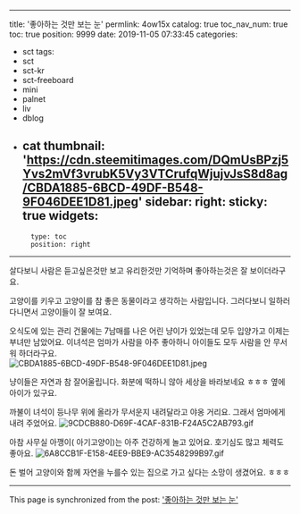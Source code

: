 
---
title: '좋아하는 것만 보는 눈'
permlink: 4ow15x
catalog: true
toc_nav_num: true
toc: true
position: 9999
date: 2019-11-05 07:33:45
categories:
- sct
tags:
- sct
- sct-kr
- sct-freeboard
- mini
- palnet
- liv
- dblog
- cat
thumbnail: 'https://cdn.steemitimages.com/DQmUsBPzj5Yvs2mVf3vrubK5Vy3VTCrufqWjujvJsS8d8ag/CBDA1885-6BCD-49DF-B548-9F046DEE1D81.jpeg'
sidebar:
    right:
        sticky: true
widgets:
    -
        type: toc
        position: right
---


살다보니 사람은 듣고싶은것만 보고 유리한것만 기억하며 좋아하는것은 잘 보이더라구요.   

고양이를 키우고 고양이를 참 좋은 동물이라고 생각하는 사람입니다. 그러다보니 일하러 다니면서 고양이들이 잘 보여요. 

오식도에 있는 관리 건물에는 7남매를 나은 어린 냥이가 있었는데 모두 입양가고 이제는 부녀만 남았어요.  이녀석은 엄마가 사람을 아주 좋아하니 아이들도 모두 사람을 안 무서워 하더라구요.  
![CBDA1885-6BCD-49DF-B548-9F046DEE1D81.jpeg](https://cdn.steemitimages.com/DQmUsBPzj5Yvs2mVf3vrubK5Vy3VTCrufqWjujvJsS8d8ag/CBDA1885-6BCD-49DF-B548-9F046DEE1D81.jpeg)

냥이들은 자연과 참 잘어울립니다.  화분에 떡하니 않아 세상을 바라보네요 ㅎㅎㅎ 옆에 아이가 있구요. 

까불이 녀석이 등나무 위에 올라가 무서운지 내려달라고 야옹 거리요.  그래서 엄마에게 내려 주었어요. 
![9CDCB880-D69F-4CAF-831B-F24A5C2AB793.gif](https://cdn.steemitimages.com/DQmYEgSkWj1bhptJkCCWmqBK8wiLxW7aQQ8rDe8prLZRrxD/9CDCB880-D69F-4CAF-831B-F24A5C2AB793.gif)


아참 사무실 아깽이( 아기고양이)는 아주 건강하게 놀고 있어요.  호기심도 많고 체력도 좋아요. 
![6A8CCB1F-E158-4EE9-BBE9-AC3548299B97.gif](https://cdn.steemitimages.com/DQmbwLA3Rrm7uMqtFmfa6Kgae4HRgGmX3ZAcgYUegrNHNHh/6A8CCB1F-E158-4EE9-BBE9-AC3548299B97.gif)

돈 벌어 고양이와 함께 자연을 누를수 있는 집으로 가고 싶다는 소망이 생겼어요. ㅎㅎㅎ

- - -

This page is synchronized from the post: ['좋아하는 것만 보는 눈'](https://steemit.com/@kingbit/4ow15x)
